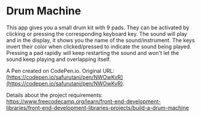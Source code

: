 # Drum Machine

This app gives you a small drum kit with 9 pads. They can be activated by clicking or pressing the corresponding keyboard key. The sound will play and in the display, it shows you the name of the sound/instrument. The keys invert their color when clicked/pressed to indicate the sound being played. Pressing a pad rapidly will keep restarting the sound and won't let the sound keep playing and overlapping itself. 


A Pen created on CodePen.io. Original URL: [https://codepen.io/safurutani/pen/NWOwKvR](https://codepen.io/safurutani/pen/NWOwKvR).


Details about the project requirements: https://www.freecodecamp.org/learn/front-end-development-libraries/front-end-development-libraries-projects/build-a-drum-machine
